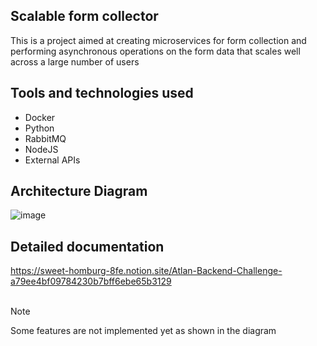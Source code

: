 ## Scalable form collector
This is a project aimed at creating microservices for form collection and performing asynchronous operations on the form data that scales well across a large number of users

## Tools and technologies used
- Docker
- Python
- RabbitMQ
- NodeJS
- External APIs

## Architecture Diagram
![image](https://github.com/user-attachments/assets/3ced4c7a-56ed-4e70-9ec4-947cafcb3a37)

## Detailed documentation
https://sweet-homburg-8fe.notion.site/Atlan-Backend-Challenge-a79ee4bf09784230b7bff6ebe65b3129
<br><br>
> [!NOTE]  
> Some features are not implemented yet as shown in the diagram
